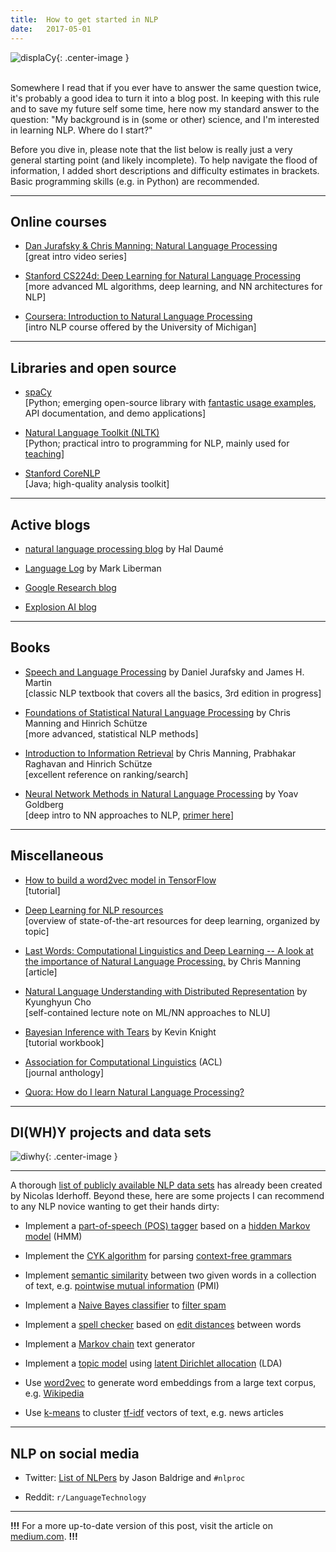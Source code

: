 ```yaml
---
title:  How to get started in NLP
date:   2017-05-01
---
```


![displaCy][parsetree]{: .center-image }

[parsetree]: {{site.url}}/files/displacy.png "Dependency parse tree visualized by displaCy"

<br>
Somewhere I read that if you ever have to answer the same question twice, it's probably a good idea to turn it into a blog post. In keeping with this rule and to save my future self some time, here now my standard answer to the question: "My background is in (some or other) science, and I'm interested in learning NLP. Where do I start?"

Before you dive in, please note that the list below is really just a very general starting point (and likely incomplete). To help navigate the flood of information, I added short descriptions and difficulty estimates in brackets. Basic programming skills (e.g. in Python) are recommended.

---

## Online courses

- [Dan Jurafsky & Chris Manning: Natural Language Processing](https://www.youtube.com/watch?v=nfoudtpBV68&list=PL6397E4B26D00A269)<br> [great intro video series]

- [Stanford CS224d: Deep Learning for Natural Language Processing](http://cs224d.stanford.edu/syllabus.html)<br> [more advanced ML algorithms, deep learning, and NN architectures for NLP]

- [Coursera: Introduction to Natural Language Processing](https://www.coursera.org/learn/natural-language-processing)<br> [intro NLP course offered by the University of Michigan]

---

## Libraries and open source

- [spaCy](https://spacy.io/)<br> [Python; emerging open-source library with [fantastic usage examples](https://spacy.io/usage/spacy-101), API documentation, and demo applications]

- [Natural Language Toolkit (NLTK)](http://www.nltk.org/)<br> [Python; practical intro to programming for NLP, mainly used for [teaching](http://www.nltk.org/book/)]

- [Stanford CoreNLP](https://stanfordnlp.github.io/CoreNLP/)<br> [Java; high-quality analysis toolkit]

---

## Active blogs

- [natural language processing blog](https://nlpers.blogspot.com/) by Hal Daumé

- [Language Log](http://languagelog.ldc.upenn.edu/nll/) by Mark Liberman

- [Google Research blog](https://research.googleblog.com/)

- [Explosion AI blog](https://explosion.ai/blog/) 

---

## Books

- [Speech and Language Processing](https://web.stanford.edu/~jurafsky/slp3/) by Daniel Jurafsky and James H. Martin<br> [classic NLP textbook that covers all the basics, 3rd edition in progress]

- [Foundations of Statistical Natural Language Processing](https://nlp.stanford.edu/fsnlp/) by Chris Manning and Hinrich Schütze<br> [more advanced, statistical NLP methods]

- [Introduction to Information Retrieval](https://nlp.stanford.edu/IR-book/) by Chris Manning, Prabhakar Raghavan and Hinrich Schütze<br> [excellent reference on ranking/search]

- [Neural Network Methods in Natural Language Processing](https://www.amazon.com/Network-Methods-Natural-Language-Processing/dp/1627052984) by Yoav Goldberg<br> [deep intro to NN approaches to NLP, [primer here](http://u.cs.biu.ac.il/~yogo/nnlp.pdf)]

---

## Miscellaneous

- [How to build a word2vec model in TensorFlow](https://www.tensorflow.org/versions/master/tutorials/word2vec/index.html)<br> [tutorial]

- [Deep Learning for NLP resources](https://github.com/andrewt3000/dl4nlp)<br> [overview of state-of-the-art resources for deep learning, organized by topic]

- [Last Words: Computational Linguistics and Deep Learning --  A look at the importance of Natural Language Processing.](http://mitp.nautil.us/article/170/last-words-computational-linguistics-and-deep-learning) by Chris Manning<br> [article]

- [Natural Language Understanding with Distributed Representation](https://github.com/nyu-dl/NLP_DL_Lecture_Note/blob/master/lecture_note.pdf) by Kyunghyun Cho<br> [self-contained lecture note on ML/NN approaches to NLU]

- [Bayesian Inference with Tears](http://www.isi.edu/natural-language/people/bayes-with-tears.pdf) by Kevin Knight<br> [tutorial workbook]

- [Association for Computational Linguistics](http://aclanthology.info/) (ACL)<br> [journal anthology]

- [Quora: How do I learn Natural Language Processing?](https://www.quora.com/How-do-I-learn-Natural-Language-Processing)

---

## DI(WH)Y projects and data sets

![diwhy][comic]{: .center-image }

[comic]: {{site.url}}/files/comic.png "http://gunshowcomic.com/"

---

A thorough [list of publicly available NLP data sets](https://github.com/niderhoff/nlp-datasets) has already been created by Nicolas Iderhoff. Beyond these, here are some projects I can recommend to any NLP novice wanting to get their hands dirty:

- Implement a [part-of-speech (POS) tagger](https://en.wikipedia.org/wiki/Part-of-speech_tagging) based on a [hidden Markov model](https://en.wikipedia.org/wiki/Hidden_Markov_model) (HMM)

- Implement the [CYK algorithm](https://en.wikipedia.org/wiki/CYK_algorithm) for parsing [context-free grammars](https://en.wikipedia.org/wiki/Context-free_grammar)

- Implement [semantic similarity](https://en.wikipedia.org/wiki/Semantic_similarity) between two given words in a collection of text, e.g. [pointwise mutual information](https://en.wikipedia.org/wiki/Pointwise_mutual_information) (PMI)

- Implement a [Naive Bayes classifier](https://en.wikipedia.org/wiki/Naive_Bayes_classifier) to [filter spam](https://en.wikipedia.org/wiki/Naive_Bayes_spam_filtering)

- Implement a [spell checker](https://en.wikipedia.org/wiki/Spell_checker) based on [edit distances](https://en.wikipedia.org/wiki/Edit_distance) between words

- Implement a [Markov chain](https://en.wikipedia.org/wiki/Markov_chain) text generator

- Implement a [topic model](https://en.wikipedia.org/wiki/Topic_model) using [latent Dirichlet allocation](https://en.wikipedia.org/wiki/Latent_Dirichlet_allocation) (LDA)

- Use [word2vec](https://code.google.com/archive/p/word2vec/) to generate word embeddings from a large text corpus, e.g. [Wikipedia](https://en.wikipedia.org/wiki/Wikipedia:Database_download)

- Use [k-means](https://en.wikipedia.org/wiki/K-means_clustering) to cluster [tf-idf](https://en.wikipedia.org/wiki/Tf%E2%80%93idf) vectors of text, e.g. news articles

---

## NLP on social media

- Twitter: [List of NLPers](https://twitter.com/jasonbaldridge/lists/nlpers) by Jason Baldrige and `#nlproc`

- Reddit: `r/LanguageTechnology`

---

**!!!** For a more up-to-date version of this post, visit the article on [medium.com](https://towardsdatascience.com/how-to-get-started-in-nlp-6a62aa4eaeff). **!!!**

